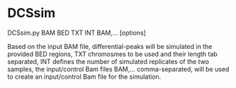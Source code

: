 # DCSsim

DCSsim.py BAM BED TXT INT BAM,... [options]

Based on the input BAM file, differential-peaks will be simulated in the provided BED regions, TXT chromosmes to be used and their length tab separated, INT defines the number of simulated replicates of the two samples, the input/control Bam files BAM,... comma-separated, will be used to create an input/control Bam file for the simulation.
